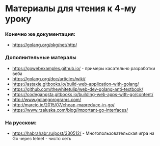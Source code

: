 # Материалы для чтения к 4-му уроку

### Конечно же документация:

- https://golang.org/pkg/net/http/

### Дополнительные матералы

- https://gowebexamples.github.io/ - примеры касательно разработки веба
- https://golang.org/doc/articles/wiki/
- https://astaxie.gitbooks.io/build-web-application-with-golang/
- https://github.com/thewhitetulip/web-dev-golang-anti-textbook/
- https://codegangsta.gitbooks.io/building-web-apps-with-go/content/
- http://www.golangprograms.com/
- http://marcio.io/2015/07/cheap-mapreduce-in-go/
- https://www.rzaluska.com/blog/important-go-interfaces/

### На русском:

- https://habrahabr.ru/post/330512/ - Многопользовательская игра на Go через telnet - чисто сеть
